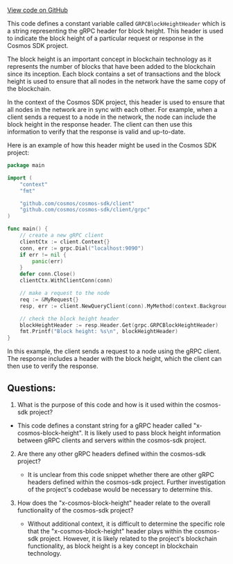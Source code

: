 [View code on GitHub](https://github.com/cosmos/cosmos-sdk.git/types/grpc/headers.go)

This code defines a constant variable called `GRPCBlockHeightHeader` which is a string representing the gRPC header for block height. This header is used to indicate the block height of a particular request or response in the Cosmos SDK project. 

The block height is an important concept in blockchain technology as it represents the number of blocks that have been added to the blockchain since its inception. Each block contains a set of transactions and the block height is used to ensure that all nodes in the network have the same copy of the blockchain. 

In the context of the Cosmos SDK project, this header is used to ensure that all nodes in the network are in sync with each other. For example, when a client sends a request to a node in the network, the node can include the block height in the response header. The client can then use this information to verify that the response is valid and up-to-date. 

Here is an example of how this header might be used in the Cosmos SDK project:

```go
package main

import (
	"context"
	"fmt"

	"github.com/cosmos/cosmos-sdk/client"
	"github.com/cosmos/cosmos-sdk/client/grpc"
)

func main() {
	// create a new gRPC client
	clientCtx := client.Context{}
	conn, err := grpc.Dial("localhost:9090")
	if err != nil {
		panic(err)
	}
	defer conn.Close()
	clientCtx.WithClientConn(conn)

	// make a request to the node
	req := &MyRequest{}
	resp, err := client.NewQueryClient(conn).MyMethod(context.Background(), req)

	// check the block height header
	blockHeightHeader := resp.Header.Get(grpc.GRPCBlockHeightHeader)
	fmt.Printf("Block height: %s\n", blockHeightHeader)
}
```

In this example, the client sends a request to a node using the gRPC client. The response includes a header with the block height, which the client can then use to verify the response.
## Questions: 
 1. What is the purpose of this code and how is it used within the cosmos-sdk project?
   - This code defines a constant string for a gRPC header called "x-cosmos-block-height". It is likely used to pass block height information between gRPC clients and servers within the cosmos-sdk project.

2. Are there any other gRPC headers defined within the cosmos-sdk project?
   - It is unclear from this code snippet whether there are other gRPC headers defined within the cosmos-sdk project. Further investigation of the project's codebase would be necessary to determine this.

3. How does the "x-cosmos-block-height" header relate to the overall functionality of the cosmos-sdk project?
   - Without additional context, it is difficult to determine the specific role that the "x-cosmos-block-height" header plays within the cosmos-sdk project. However, it is likely related to the project's blockchain functionality, as block height is a key concept in blockchain technology.